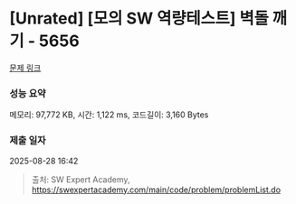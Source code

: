 # [Unrated] [모의 SW 역량테스트] 벽돌 깨기 - 5656 

[문제 링크](https://swexpertacademy.com/main/code/problem/problemDetail.do?contestProbId=AWXRQm6qfL0DFAUo) 

### 성능 요약

메모리: 97,772 KB, 시간: 1,122 ms, 코드길이: 3,160 Bytes

### 제출 일자

2025-08-28 16:42



> 출처: SW Expert Academy, https://swexpertacademy.com/main/code/problem/problemList.do